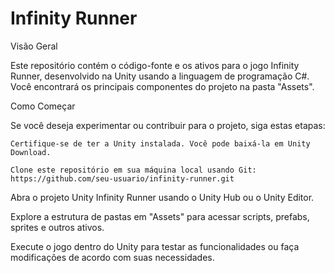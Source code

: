 # Infinity Runner

Visão Geral

Este repositório contém o código-fonte e os ativos para o jogo Infinity Runner, desenvolvido na Unity usando a linguagem de programação C#. Você encontrará os principais componentes do projeto na pasta "Assets".

Como Começar

Se você deseja experimentar ou contribuir para o projeto, siga estas etapas:

    Certifique-se de ter a Unity instalada. Você pode baixá-la em Unity Download.

    Clone este repositório em sua máquina local usando Git: https://github.com/seu-usuario/infinity-runner.git

Abra o projeto Unity Infinity Runner usando o Unity Hub ou o Unity Editor.

Explore a estrutura de pastas em "Assets" para acessar scripts, prefabs, sprites e outros ativos.

Execute o jogo dentro do Unity para testar as funcionalidades ou faça modificações de acordo com suas necessidades.
 
